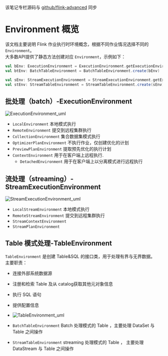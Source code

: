 该笔记专栏源码与 [github/flink-advanced](https://github.com/GourdErwa/flink-advanced) 同步
# Environment 概览
该文档主要说明 Flink 作业执行时环境概念，根据不同作业情况选择不同的 `Environment`。  
大多数API提供了静态方法创建对应 `Environment`，示例如下：
```scala
val bEnv: ExecutionEnvironment = ExecutionEnvironment.getExecutionEnvironment
val btEnv: BatchTableEnvironment = BatchTableEnvironment.create(bEnv)

val sEnv: StreamExecutionEnvironment = StreamExecutionEnvironment.getExecutionEnvironment
val stEnv: StreamTableEnvironment = StreamTableEnvironment.create(sEnv)
```

## 批处理（batch）-ExecutionEnvironment

![ExecutionEnvironment_uml](https://raw.githubusercontent.com/GourdErwa/flink-advanced/master/flink-notes/images/ExecutionEnvironment_uml.png)

- `LocalEnvironment` 本地模式执行
- `RemoteEnvironment` 提交到远程集群执行
- `CollectionEnvironment` 集合数据集模式执行
- `OptimizerPlanEnvironment` 不执行作业，仅创建优化的计划
- `PreviewPlanEnvironment` 提取预先优化的执行计划
- `ContextEnvironment` 用于在客户端上远程执行.
    - `DetachedEnvironment` 用于在客户端上以分离模式进行远程执行
    
## 流处理（streaming）-StreamExecutionEnvironment

![StreamExecutionEnvironment_uml](https://raw.githubusercontent.com/GourdErwa/flink-advanced/master/flink-notes/images/StreamExecutionEnvironment_uml.png)

- `LocalStreamEnvironment` 本地模式执行
- `RemoteStreamEnvironment` 提交到远程集群执行
- `StreamContextEnvironment` 
- `StreamPlanEnvironment` 

## Table 模式处理-TableEnvironment
`TableEnvironment` 是创建 Table&SQL 的接口类，用于处理有界与无界数据。  
主要职责：  
- 连接外部系统数据源
- 注册和检索 Table 及从 catalog获取其他元对象信息
- 执行 SQL 语句
- 提供配置信息
- ![TableEnvironment_uml](https://raw.githubusercontent.com/GourdErwa/flink-advanced/master/flink-notes/images/TableEnvironment_uml.png)

- `BatchTableEnvironment` Batch 处理模式的 Table ，主要处理 DataSet 与 Table 之间操作
- `StreamTableEnvironment` streaming 处理模式的 Table ， 主要处理 DataStream 与 Table 之间操作
